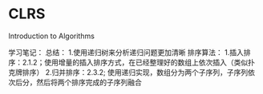 # CLRS
Introduction to Algorithms

学习笔记：
    总结：
        1.使用递归树来分析递归问题更加清晰
    排序算法：
        1.插入排序：2.1.2；使用增量的插入排序方式，在已经整理好的数组上依次插入（类似扑克牌排序）
        2.归并排序：2.3.2; 使用递归实现，数组分为两个子序列，子序列依次后分，然后将两个排序完成的子序列融合
